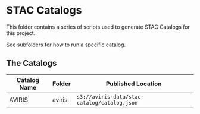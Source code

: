 # STAC Catalogs

This folder contains a series of scripts used to generate STAC Catalogs for this project.

See subfolders for how to run a specific catalog. 

## The Catalogs

| Catalog Name | Folder | Published Location |
|--------------|--------|--------------------|
| AVIRIS       | aviris | `s3://aviris-data/stac-catalog/catalog.json` |
